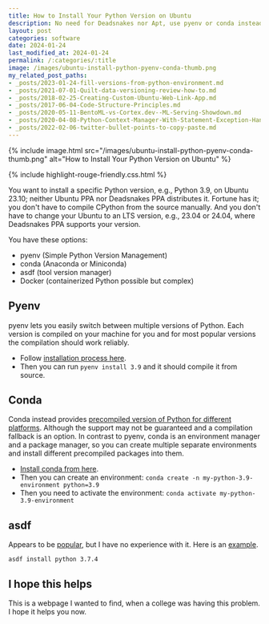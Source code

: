 ```yaml
---
title: How to Install Your Python Version on Ubuntu
description: No need for Deadsnakes nor Apt, use pyenv or conda instead!
layout: post
categories: software
date: 2024-01-24
last_modified_at: 2024-01-24
permalink: /:categories/:title
image: /images/ubuntu-install-python-pyenv-conda-thumb.png
my_related_post_paths:
- _posts/2023-01-24-fill-versions-from-python-environment.md
- _posts/2021-07-01-Quilt-data-versioning-review-how-to.md
- _posts/2018-02-25-Creating-Custom-Ubuntu-Web-Link-App.md
- _posts/2017-06-04-Code-Structure-Principles.md
- _posts/2020-05-11-BentoML-vs-Cortex.dev--ML-Serving-Showdown.md
- _posts/2020-04-08-Python-Context-Manager-With-Statement-Exception-Handling.md
- _posts/2022-02-06-twitter-bullet-points-to-copy-paste.md
---
```


{% include image.html src="/images/ubuntu-install-python-pyenv-conda-thumb.png" alt="How to Install Your Python Version on Ubuntu" %}

{% include highlight-rouge-friendly.css.html %}

You want to install a specific Python version, e.g., Python 3.9, on Ubuntu 23.10; neither Ubuntu PPA nor Deadsnakes PPA distributes it.
Fortune has it; you don't have to compile CPython from the source manually.
And you don't have to change your Ubuntu to an LTS version, e.g., 23.04 or 24.04, where Deadsnakes PPA supports your version.

You have these options:
- pyenv (Simple Python Version Management)
- conda (Anaconda or Miniconda)
- asdf (tool version manager)
- Docker (containerized Python possible but complex)


## Pyenv
pyenv lets you easily switch between multiple versions of Python.
Each version is compiled on your machine for you and for most popular versions the compilation should work reliably. 
- Follow [installation process here](https://github.com/pyenv/pyenv?tab=readme-ov-file#installation).
- Then you can run `pyenv install 3.9` and it should compile it from source.


## Conda
Conda instead provides [precompiled version of Python for different platforms](https://conda.io/projects/conda/en/latest/user-guide/tasks/manage-python.html).
Although the support may not be guaranteed and a compilation fallback is an option.
In contrast to pyenv, conda is an environment manager and a package manager, so you can create multiple separate environments and install different precompiled packages into them.
- [Install conda from here](https://conda.io/projects/conda/en/latest/user-guide/install/index.html).
- Then you can create an environment: `conda create -n my-python-3.9-environment python=3.9`
- Then you need to activate the environment: `conda activate my-python-3.9-environment`


## asdf
Appears to be [popular](https://news.ycombinator.com/item?id=30917354), but I have no experience with it.
Here is an [example](https://rednafi.com/python/install_python_with_asdf/).

```
asdf install python 3.7.4
```


## I hope this helps
This is a webpage I wanted to find, when a college was having this problem.
I hope it helps you now.